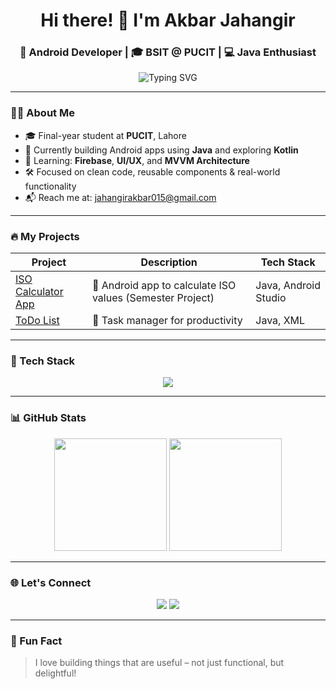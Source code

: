 <!-- Profile Header -->
<h1 align="center">Hi there! 👋 I'm Akbar Jahangir</h1>
<h3 align="center">🚀 Android Developer | 🎓 BSIT @ PUCIT | 💻 Java Enthusiast</h3>

<p align="center">
  <img src="https://readme-typing-svg.demolab.com?font=Fira+Code&duration=3000&pause=500&color=40F3FF&center=true&width=435&lines=Transforming+Ideas+into+Code...;Building+with+Java+%26+Android+Studio;Open+to+collaborations+%F0%9F%91%8D" alt="Typing SVG" />
</p>

---

### 👨‍💻 About Me

- 🎓 Final-year student at **PUCIT**, Lahore  
- 📱 Currently building Android apps using **Java** and exploring **Kotlin**
- 🌱 Learning: **Firebase**, **UI/UX**, and **MVVM Architecture**
- 🛠️ Focused on clean code, reusable components & real-world functionality
- 📬 Reach me at: [jahangirakbar015@gmail.com](mailto:jahangirakbar015@gmail.com)

---

### 🔥 My Projects

| Project | Description | Tech Stack |
|--------|-------------|------------|
| [ISO Calculator App](https://github.com/iamakbarJahangir/ISO-Calculator-App) | 📱 Android app to calculate ISO values (Semester Project) | Java, Android Studio |
| [ToDo List](https://github.com/iamakbarJahangir/TODO-List) | 📝 Task manager for productivity | Java, XML |

---

### 💼 Tech Stack

<p align="center">
  <img src="https://skillicons.dev/icons?i=java,androidstudio,git,github,firebase,vscode&theme=dark" />
</p>

---

### 📊 GitHub Stats

<p align="center">
  <img src="https://github-readme-stats.vercel.app/api?username=iamakbarJahangir&theme=tokyonight&show_icons=true&count_private=true" height="180"/>
  <img src="https://github-readme-streak-stats.herokuapp.com/?user=iamakbarJahangir&theme=tokyonight" height="180"/>
</p>

---

### 🌐 Let's Connect

<p align="center">
  <a href="mailto:jahangirakbar015@gmail.com"><img src="https://img.shields.io/badge/Email-D14836?style=for-the-badge&logo=gmail&logoColor=white"/></a>
  <a href="https://github.com/iamakbarJahangir"><img src="https://img.shields.io/badge/GitHub-000?style=for-the-badge&logo=github&logoColor=white"/></a>
</p>

---

### 📌 Fun Fact
> I love building things that are useful – not just functional, but delightful!

